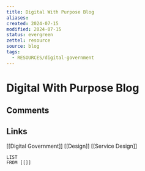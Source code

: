 ```yaml
---
title: Digital With Purpose Blog
aliases: 
created: 2024-07-15
modified: 2024-07-15
status: evergreen
zettel: resource
source: blog
tags:
  - RESOURCES/digital-government
---
```

# Digital With Purpose Blog
## Comments

## Links
[[Digital Government]]
[[Design]]
[[Service Design]]
```dataview
LIST
FROM [[]]
```

